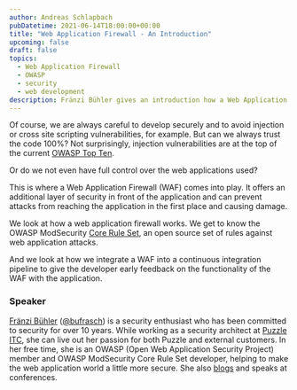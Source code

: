 ```yaml
---
author: Andreas Schlapbach
pubDatetime: 2021-06-14T18:00:00+00:00
title: "Web Application Firewall - An Introduction"
upcoming: false
draft: false
topics:
  - Web Application Firewall
  - OWASP
  - security
  - web development
description: Fränzi Bühler gives an introduction how a Web Application Firewall helps to protect against common security flaws of web applications.
---
```


Of course, we are always careful to develop securely and to avoid injection or cross site scripting vulnerabilities, for example. But can we always trust the code 100%?
Not surprisingly, injection vulnerabilities are at the top of the current <a href="https://owasp.org/www-project-top-ten/">OWASP Top Ten</a>.

Or do we not even have full control over the web applications used?

This is where a Web Application Firewall (WAF) comes into play. It offers an additional layer of security in front of the application and can prevent attacks from reaching the application in the first place and causing damage.

We look at how a web application firewall works. We get to know the OWASP ModSecurity <a href="https://coreruleset.org/">Core Rule Set</a>, an open source set of rules against web application attacks.

And we look at how we integrate a WAF into a continuous integration pipeline to give the developer early feedback on the functionality of the WAF with the application.

### Speaker

<a href="https://www.linkedin.com/in/franziska-buehler-bb037a163/">Fränzi Bühler</a> (<a href="https://twitter.com/bufrasch">@bufrasch</a>) is a security enthusiast who has been committed to security for over 10 years. While working as a security architect at <a href="https://www.puzzle.ch/">Puzzle ITC</a>, she can live out her passion for both Puzzle and external customers. In her free time, she is an OWASP (Open Web Application Security Project) member and OWASP ModSecurity Core Rule Set developer, helping to make the web application world a little more secure. She also <a href="https://franbuehler.github.io">blogs</a> and speaks at conferences.
